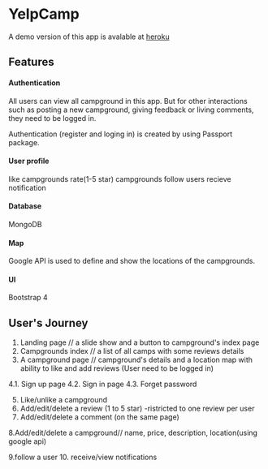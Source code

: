 # YelpCamp

A demo version of this app is avalable at [heroku](https://gentle-mesa-20349.herokuapp.com)

## Features

#### Authentication
All users can view all campground in this app. But for other interactions such as posting a new campground, giving feedback or living comments, they need to be logged in.

Authentication (register and loging in) is created by using Passport package.

#### User profile
like campgrounds
rate(1-5 star) campgrounds
follow users
recieve notification


#### Database
 MongoDB
 
 #### Map
 Google API is used to define and show the locations of the campgrounds.

#### UI
Bootstrap 4


## User's Journey
1. Landing page // a slide show and a button to campground's index page
2. Campgrounds index // a list of all camps with some reviews details
3. A campground page // campground's details and a location map with ability to like and add reviews (User need to be logged in)

4.1. Sign up page
4.2. Sign in page
4.3. Forget password

5. Like/unlike a campground
6. Add/edit/delete a review (1 to 5 star) -ristricted to one review per user
7. Add/edit/delete a comment (on the same page)

8.Add/edit/delete a campground// name, price, description, location(using google api)

9.follow a user
10. receive/view notifications

